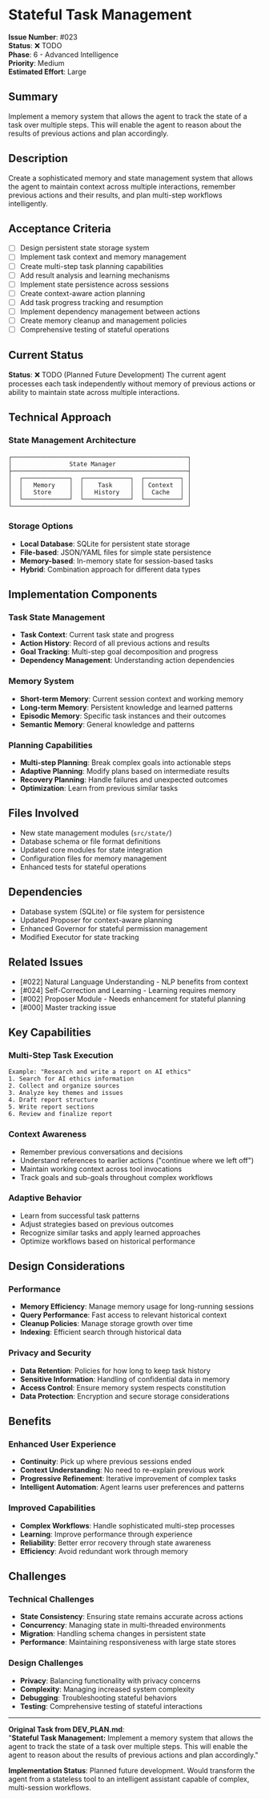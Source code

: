 # Stateful Task Management

**Issue Number**: #023  
**Status**: ❌ TODO  
**Phase**: 6 - Advanced Intelligence  
**Priority**: Medium  
**Estimated Effort**: Large  

## Summary

Implement a memory system that allows the agent to track the state of a task over multiple steps. This will enable the agent to reason about the results of previous actions and plan accordingly.

## Description

Create a sophisticated memory and state management system that allows the agent to maintain context across multiple interactions, remember previous actions and their results, and plan multi-step workflows intelligently.

## Acceptance Criteria

- [ ] Design persistent state storage system
- [ ] Implement task context and memory management
- [ ] Create multi-step task planning capabilities
- [ ] Add result analysis and learning mechanisms
- [ ] Implement state persistence across sessions
- [ ] Create context-aware action planning
- [ ] Add task progress tracking and resumption
- [ ] Implement dependency management between actions
- [ ] Create memory cleanup and management policies
- [ ] Comprehensive testing of stateful operations

## Current Status

**Status**: ❌ TODO (Planned Future Development)
The current agent processes each task independently without memory of previous actions or ability to maintain state across multiple interactions.

## Technical Approach

### State Management Architecture
```
┌─────────────────────────────────────────────────┐
│                State Manager                    │
├─────────────────────────────────────────────────┤
│  ┌─────────────┐  ┌─────────────┐  ┌──────────┐ │
│  │   Memory    │  │    Task     │  │ Context  │ │
│  │   Store     │  │   History   │  │  Cache   │ │
│  └─────────────┘  └─────────────┘  └──────────┘ │
└─────────────────────────────────────────────────┘
```

### Storage Options
- **Local Database**: SQLite for persistent state storage
- **File-based**: JSON/YAML files for simple state persistence
- **Memory-based**: In-memory state for session-based tasks
- **Hybrid**: Combination approach for different data types

## Implementation Components

### Task State Management
- **Task Context**: Current task state and progress
- **Action History**: Record of all previous actions and results
- **Goal Tracking**: Multi-step goal decomposition and progress
- **Dependency Management**: Understanding action dependencies

### Memory System
- **Short-term Memory**: Current session context and working memory
- **Long-term Memory**: Persistent knowledge and learned patterns
- **Episodic Memory**: Specific task instances and their outcomes
- **Semantic Memory**: General knowledge and patterns

### Planning Capabilities
- **Multi-step Planning**: Break complex goals into actionable steps
- **Adaptive Planning**: Modify plans based on intermediate results
- **Recovery Planning**: Handle failures and unexpected outcomes
- **Optimization**: Learn from previous similar tasks

## Files Involved

- New state management modules (`src/state/`)
- Database schema or file format definitions
- Updated core modules for state integration
- Configuration files for memory management
- Enhanced tests for stateful operations

## Dependencies

- Database system (SQLite) or file system for persistence
- Updated Proposer for context-aware planning
- Enhanced Governor for stateful permission management
- Modified Executor for state tracking

## Related Issues

- [#022] Natural Language Understanding - NLP benefits from context
- [#024] Self-Correction and Learning - Learning requires memory
- [#002] Proposer Module - Needs enhancement for stateful planning
- [#000] Master tracking issue

## Key Capabilities

### Multi-Step Task Execution
```
Example: "Research and write a report on AI ethics"
1. Search for AI ethics information
2. Collect and organize sources
3. Analyze key themes and issues  
4. Draft report structure
5. Write report sections
6. Review and finalize report
```

### Context Awareness
- Remember previous conversations and decisions
- Understand references to earlier actions ("continue where we left off")
- Maintain working context across tool invocations
- Track goals and sub-goals throughout complex workflows

### Adaptive Behavior
- Learn from successful task patterns
- Adjust strategies based on previous outcomes
- Recognize similar tasks and apply learned approaches
- Optimize workflows based on historical performance

## Design Considerations

### Performance
- **Memory Efficiency**: Manage memory usage for long-running sessions
- **Query Performance**: Fast access to relevant historical context
- **Cleanup Policies**: Manage storage growth over time
- **Indexing**: Efficient search through historical data

### Privacy and Security
- **Data Retention**: Policies for how long to keep task history
- **Sensitive Information**: Handling of confidential data in memory
- **Access Control**: Ensure memory system respects constitution
- **Data Protection**: Encryption and secure storage considerations

## Benefits

### Enhanced User Experience
- **Continuity**: Pick up where previous sessions ended
- **Context Understanding**: No need to re-explain previous work
- **Progressive Refinement**: Iterative improvement of complex tasks
- **Intelligent Automation**: Agent learns user preferences and patterns

### Improved Capabilities
- **Complex Workflows**: Handle sophisticated multi-step processes
- **Learning**: Improve performance through experience
- **Reliability**: Better error recovery through state awareness
- **Efficiency**: Avoid redundant work through memory

## Challenges

### Technical Challenges
- **State Consistency**: Ensuring state remains accurate across actions
- **Concurrency**: Managing state in multi-threaded environments
- **Migration**: Handling schema changes in persistent state
- **Performance**: Maintaining responsiveness with large state stores

### Design Challenges
- **Privacy**: Balancing functionality with privacy concerns
- **Complexity**: Managing increased system complexity
- **Debugging**: Troubleshooting stateful behaviors
- **Testing**: Comprehensive testing of stateful interactions

---

**Original Task from DEV_PLAN.md**:  
"**Stateful Task Management:** Implement a memory system that allows the agent to track the state of a task over multiple steps. This will enable the agent to reason about the results of previous actions and plan accordingly."

**Implementation Status**: Planned future development. Would transform the agent from a stateless tool to an intelligent assistant capable of complex, multi-session workflows.